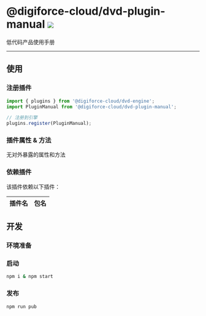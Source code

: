 # @digiforce-cloud/dvd-plugin-manual [![][npm-image]][npm-url]

低代码产品使用手册

---

## 使用

### 注册插件

```jsx
import { plugins } from '@digiforce-cloud/dvd-engine';
import PluginManual from '@digiforce-cloud/dvd-plugin-manual';

// 注册到引擎
plugins.register(PluginManual);
```

### 插件属性 & 方法
无对外暴露的属性和方法

### 依赖插件
该插件依赖以下插件：

| 插件名 | 包名 |
| --- | --- |

## 开发
### 环境准备

### 启动
```sh
npm i & npm start
```

### 发布
```sh
npm run pub
```

[npm-image]: https://img.shields.io/badge/@digiforce-cloud/dvd-plugin-manual
[npm-url]: https://www.npmjs.com/package/@digiforce-cloud/dvd-plugin-manual
